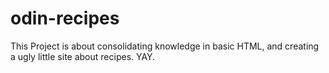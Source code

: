 # odin-recipes

This Project is about consolidating knowledge in basic HTML, and creating a ugly little site about recipes. YAY.